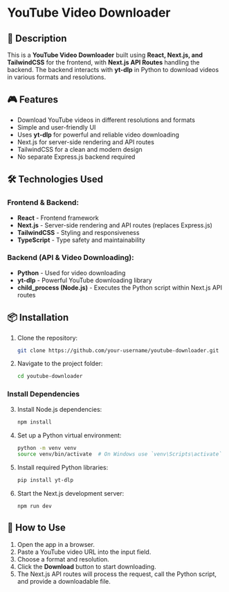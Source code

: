 # YouTube Video Downloader

## 📝 Description
This is a **YouTube Video Downloader** built using **React, Next.js, and TailwindCSS** for the frontend, with **Next.js API Routes** handling the backend. The backend interacts with **yt-dlp** in Python to download videos in various formats and resolutions.

## 🎮 Features
- Download YouTube videos in different resolutions and formats
- Simple and user-friendly UI
- Uses **yt-dlp** for powerful and reliable video downloading
- Next.js for server-side rendering and API routes
- TailwindCSS for a clean and modern design
- No separate Express.js backend required

## 🛠️ Technologies Used
### Frontend & Backend:
- **React** - Frontend framework
- **Next.js** - Server-side rendering and API routes (replaces Express.js)
- **TailwindCSS** - Styling and responsiveness
- **TypeScript** - Type safety and maintainability

### Backend (API & Video Downloading):
- **Python** - Used for video downloading
- **yt-dlp** - Powerful YouTube downloading library
- **child_process (Node.js)** - Executes the Python script within Next.js API routes

## 📦 Installation
1. Clone the repository:
   ```sh
   git clone https://github.com/your-username/youtube-downloader.git
   ```
2. Navigate to the project folder:
   ```sh
   cd youtube-downloader
   ```

### Install Dependencies
3. Install Node.js dependencies:
   ```sh
   npm install
   ```
4. Set up a Python virtual environment:
   ```sh
   python -m venv venv
   source venv/bin/activate  # On Windows use `venv\Scripts\activate`
   ```
5. Install required Python libraries:
   ```sh
   pip install yt-dlp
   ```
6. Start the Next.js development server:
   ```sh
   npm run dev
   ```

## 🚀 How to Use
1. Open the app in a browser.
2. Paste a YouTube video URL into the input field.
3. Choose a format and resolution.
4. Click the **Download** button to start downloading.
5. The Next.js API routes will process the request, call the Python script, and provide a downloadable file.

